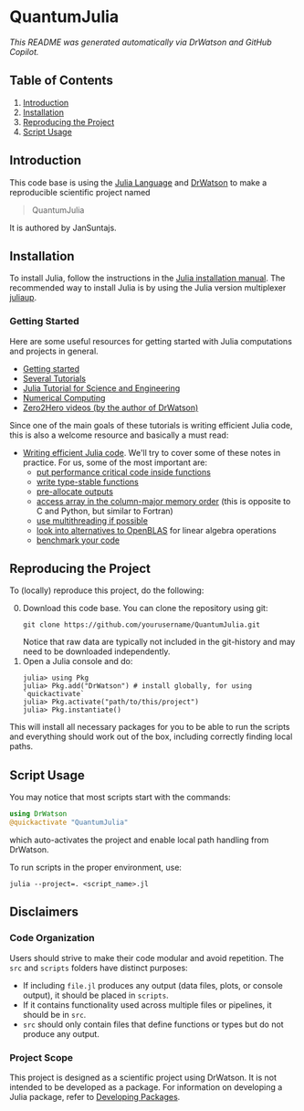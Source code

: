 # QuantumJulia

*This README was generated automatically via DrWatson and GitHub Copilot.*

## Table of Contents
1. [Introduction](#introduction)
2. [Installation](#installation)
3. [Reproducing the Project](#reproducing-the-project)
4. [Script Usage](#script-usage)

## Introduction

This code base is using the [Julia Language](https://julialang.org/) and
[DrWatson](https://juliadynamics.github.io/DrWatson.jl/stable/)
to make a reproducible scientific project named
> QuantumJulia

It is authored by JanSuntajs.

## Installation

To install Julia, follow the instructions in the [Julia installation manual](https://docs.julialang.org/en/v1/manual/installation/). The recommended way to install Julia is by using the Julia version multiplexer [juliaup](https://github.com/JuliaLang/juliaup).

### Getting Started

Here are some useful resources for getting started with Julia computations and projects in general.

- [Getting started](https://docs.julialang.org/en/v1/manual/getting-started/)
- [Several Tutorials](https://julialang.org/learning/tutorials/)
- [Julia Tutorial for Science and Engineering](https://www.matecdev.com/posts/julia-tutorial-science-engineering.html)
- [Numerical Computing](https://www.matecdev.com/posts/julia-numerical-computing.html)
- [Zero2Hero videos (by the author of DrWatson)](https://www.youtube.com/watch?v=Fi7Pf2NveH0)

Since one of the main goals of these tutorials is writing efficient Julia code, this is also a
welcome resource and basically a must read:
- [Writing efficient Julia code](https://docs.julialang.org/en/v1/manual/performance-tips/).
We'll try to cover some of these notes in practice. For us, some of the most important are:
   * [put performance critical code inside functions](https://docs.julialang.org/en/v1/manual/performance-tips/#Performance-critical-code-should-be-inside-a-function)
   * [write type-stable functions](https://docs.julialang.org/en/v1/manual/performance-tips/#Write-%22type-stable%22-functions)
   * [pre-allocate outputs](https://docs.julialang.org/en/v1/manual/performance-tips/#Pre-allocating-outputs)
   * [access array in the column-major memory order](https://docs.julialang.org/en/v1/manual/performance-tips/#man-performance-column-major) (this is opposite to C and Python, but similar to Fortran)
   * [use multithreading if possible](https://docs.julialang.org/en/v1/manual/performance-tips/#man-multithreading-linear-algebra)
   * [look into alternatives to OpenBLAS](https://docs.julialang.org/en/v1/manual/performance-tips/#man-backends-linear-algebra) for linear algebra operations
   * [benchmark your code](https://docs.julialang.org/en/v1/manual/performance-tips/#Measure-performance-with-[@time](@ref)-and-pay-attention-to-memory-allocation)

## Reproducing the Project

To (locally) reproduce this project, do the following:

0. Download this code base. You can clone the repository using git:
   ```
   git clone https://github.com/yourusername/QuantumJulia.git
   ```
   Notice that raw data are typically not included in the git-history and may need to be downloaded independently.
1. Open a Julia console and do:
   ```
   julia> using Pkg
   julia> Pkg.add("DrWatson") # install globally, for using `quickactivate`
   julia> Pkg.activate("path/to/this/project")
   julia> Pkg.instantiate()
   ```

This will install all necessary packages for you to be able to run the scripts and
everything should work out of the box, including correctly finding local paths.

## Script Usage

You may notice that most scripts start with the commands:
```julia
using DrWatson
@quickactivate "QuantumJulia"
```
which auto-activates the project and enable local path handling from DrWatson.

To run scripts in the proper environment, use:
```
julia --project=. <script_name>.jl
```

## Disclaimers

### Code Organization

Users should strive to make their code modular and avoid repetition. The `src` and `scripts` folders have distinct purposes:

- If including `file.jl` produces any output (data files, plots, or console output), it should be placed in `scripts`.
- If it contains functionality used across multiple files or pipelines, it should be in `src`.
- `src` should only contain files that define functions or types but do not produce any output.

### Project Scope

This project is designed as a scientific project using DrWatson. It is not intended to be developed as a package. For information on developing a Julia package, refer to [Developing Packages](https://julialang.org/contribute/developing_package/).
```
